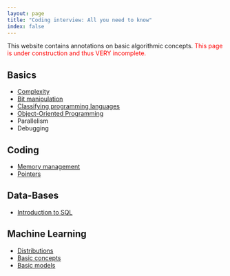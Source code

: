 ```yaml
---
layout: page
title: "Coding interview: All you need to know"
index: false
---
```

<div class="row" markdown="1">
<div class="col-12" markdown="1">

This website contains annotations on basic algorithmic concepts.
<span style="color:red">This page is under construction and thus VERY incomplete.</span>


## Basics
- [Complexity](theory/complexity)
- [Bit manipulation](theory/bit_manipulation)
- [Classifying programming languages](theory/languages)
- [Object-Oriented Programming](theory/oop)
- Parallelism
- Debugging



## Coding

- [Memory management](theory/memory_management)
- [Pointers](theory/pointers)


<!-- - [Pointers](theory/pointers.md)
- [Passing args to functions](theory/func_args.md)
- [Memory Management](theory/memory_management.md)
- [C++ KeyWords](theory/keywords.md)
- Recursion
- Dynamic programming
- [Competitive programming problems approach guide](theory/comp_progr_guide.md) -->

## Data-Bases

- [Introduction to SQL](theory/sql_intro)

## Machine Learning

- [Distributions](theory/distributions)
- [Basic concepts](theory/ml_concepts)
- [Basic models](theory/ml_models)

<!-- ## Data structures

#### Sequence Containers

-  Linked List
-  Static Array. STD [implementation](https://en.cppreference.com/w/cpp/container/array).
-  Dynamic Array. STD [implementation](https://en.cppreference.com/w/cpp/container/vector).

#### Container Adaptors
-  Stack
-  Queue
-  Heap

#### Associative Containers
-  Hash Table. STD [implementation](http://www.cplusplus.com/reference/unordered_set/unordered_set/).
-  Binary Search Tree

#### Other
- Trie
- Graph -->